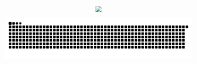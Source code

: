 <div style="text-align: center;">
  <img src="https://cdn.jsdelivr.net/gh/cuikeyao/cdn/static/gif/coding.gif"/>
</div>







![亮色](https://raw.githubusercontent.com/cuikeyao/cuikeyao/output/github-contribution-grid-snake.svg)
  
